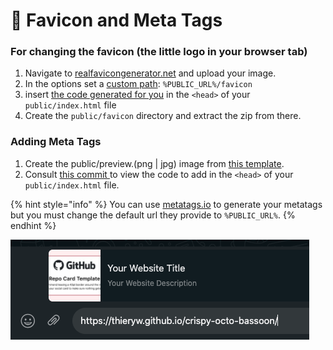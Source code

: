 # 📣 Favicon and Meta Tags

### For changing the favicon (the little logo in your browser tab)

1. Navigate to [realfavicongenerator.net](https://realfavicongenerator.net/) and upload your image.
2. In the options set a [custom path](https://user-images.githubusercontent.com/6702424/137597391-1d0d5b26-0f5b-4d8d-8d29-46d874c4f4e0.png): `%PUBLIC_URL%/favicon`
3. insert [the code generated for you](https://user-images.githubusercontent.com/6702424/137597436-4f85641e-16a3-4cb9-8c4f-5fd4baf8effc.png) in the `<head>` of your `public/index.html` file
4. Create the `public/favicon` directory and extract the zip from there.

### Adding Meta Tags

1. Create the public/preview.(png | jpg) image from [this template](https://user-images.githubusercontent.com/6702424/80216211-00ef5280-863e-11ea-81de-59f3a3d4b8e4.png).
2. Consult [this commit ](https://github.com/thieryw/crispy-octo-bassoon/commit/02c52f0477e0348339ac6d4d2b434a6bde2711cc)to view the code to add in the `<head>` of your `public/index.html` file.

{% hint style="info" %}
You can use [metatags.io](https://metatags.io/) to generate your metatags but you must change the default url they provide to `%PUBLIC_URL%`.
{% endhint %}

![Here is an example when I send my example project link via Whatsapp](<.gitbook/assets/Screenshot 2021-10-17 at 21.05.07.png>)
